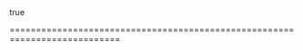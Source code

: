 <!--**
/*-------------------------------------------
    Auto-generated file. Do not modify.
-------------------------------------------

**-->
<!--merge--><!--/merge-->
<!--custom_default_for_android-->true<!--/custom_default_for_android-->
===========================================================================
